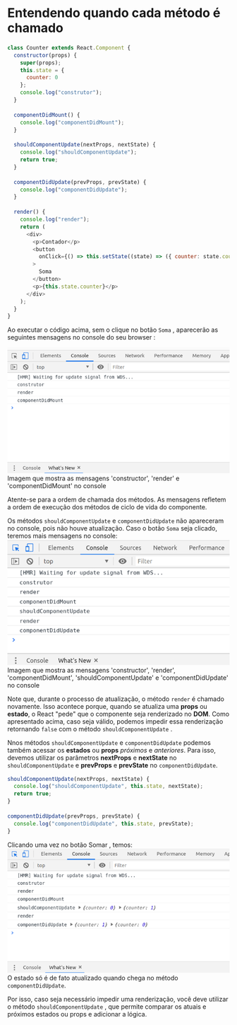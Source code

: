 # Entendendo quando cada método é chamado

```javascript
class Counter extends React.Component {
  constructor(props) {
    super(props);
    this.state = {
      counter: 0
    };
    console.log("construtor");
  }

  componentDidMount() {
    console.log("componentDidMount");
  }

  shouldComponentUpdate(nextProps, nextState) {
    console.log("shouldComponentUpdate");
    return true;
  }

  componentDidUpdate(prevProps, prevState) {
    console.log("componentDidUpdate");
  }

  render() {
    console.log("render");
    return (
      <div>
        <p>Contador</p>
        <button
          onClick={() => this.setState((state) => ({ counter: state.counter + 1 }))}
        >
          Soma
        </button>
        <p>{this.state.counter}</p>
      </div>
    );
  }
}
```
Ao executar o código acima, sem o clique no botão `Soma` , aparecerão as seguintes mensagens no console do seu browser :

<img src="./../img/mensagem-constructor.png">
Imagem que mostra as mensagens 'constructor', 'render' e 'componentDidMount' no console

Atente-se para a ordem de chamada dos métodos. As mensagens refletem a ordem de execução dos métodos de ciclo de vida do componente.

Os métodos `shouldComponentUpdate` e `componentDidUpdate` não apareceram no console, pois não houve atualização. Caso o botão `Soma` seja clicado, teremos mais mensagens no console:
<img src="./../img/console.png">
Imagem que mostra as mensagens 'constructor', 'render', 'componentDidMount', 'shouldComponentUpdate' e 'componentDidUpdate' no console

Note que, durante o processo de atualização, o método `render` é chamado novamente. Isso acontece porque, quando se atualiza uma **props** ou **estado**, o React "pede" que o componente seja renderizado no **DOM**. Como apresentado acima, caso seja válido, podemos impedir essa renderização retornando `false` com o método `shouldComponentUpdate` .

Nnos métodos `shouldComponentUpdate` e `componentDidUpdate` podemos também acessar os **estados** ou **props** *próximos* e *anteriores*. Para isso, devemos utilizar os parâmetros **nextProps** e **nextState** no `shouldComponentUpdate` e **prevProps** e **prevState** no `componentDidUpdate`.

```javascript
shouldComponentUpdate(nextProps, nextState) {
  console.log("shouldComponentUpdate", this.state, nextState);
  return true;
}

componentDidUpdate(prevProps, prevState) {
  console.log("componentDidUpdate", this.state, prevState);
}
```

Clicando uma vez no botão Somar , temos:
<img src="./../img/console-entendendo.png">
O estado só é de fato atualizado quando chega no método `componentDidUpdate`. 

Por isso, caso seja necessário impedir uma renderização, você deve utilizar o método `shouldComponentUpdate` , que permite comparar os atuais e próximos estados ou props e adicionar a lógica.




